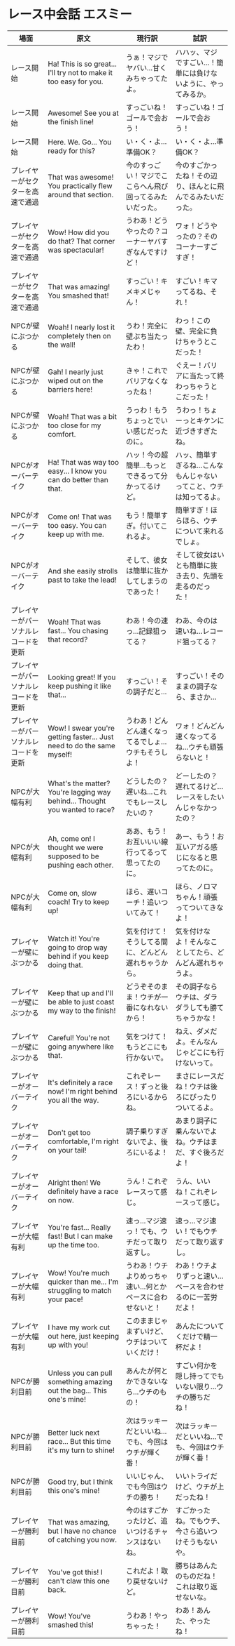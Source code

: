 # レース中会話 エスミー

| 場面                 | 原文                                                                          | 現行訳                             | 試訳                                |
| ------------------ | --------------------------------------------------------------------------- | ------------------------------- | --------------------------------- |
| レース開始              | Ha! This is so great... I'll try not to make it too easy for you.           | うぁ！マジでヤバい...甘くみちゃってたよ。          | ハハッ、マジですごい…！簡単には負けないように、やってみるか。   |
| レース開始              | Awesome! See you at the finish line!                                        | すっごいね！ゴールで会おう！                  | すっごいね！ゴールで会おう！                    |
| レース開始              | Here. We. Go... You ready for this?                                         | い・く・よ...準備OK？                   | い・く・よ…準備OK？                       |
| プレイヤーがセクターを高速で通過   | That was awesome! You practically flew around that section.                 | 今のすっごい！マジでここらへん飛び回ってるみたいだった。    | 今のすごかったね！その辺り、ほんとに飛んでるみたいだった。     |
| プレイヤーがセクターを高速で通過   | Wow! How did you do that? That corner was spectacular!                      | うわあ！どうやったの？コーナーヤバすぎなんですけど！      | ワォ！どうやったの？そのコーナーすごすぎ！             |
| プレイヤーがセクターを高速で通過   | That was amazing! You smashed that!                                         | すっごい！キメキメじゃん！                   | すごい！キマってるね、それ！                    |
| NPCが壁にぶつかる         | Woah! I nearly lost it completely then on the wall!                         | うわ！完全に壁ぶち当たったわ！                 | わっ！この壁、完全に負けちゃうとこだった！             |
| NPCが壁にぶつかる         | Gah! I nearly just wiped out on the barriers here!                          | きゃ！これでバリアなくなったね！                | ぐえー！バリアに当たって終わっちゃうとこだった！          |
| NPCが壁にぶつかる         | Woah! That was a bit too close for my comfort.                              | うっわ！もうちょっとでいい感じだったのに。           | うわっ！ちょーっとキケンに近づきすぎたね。             |
| NPCがオーバーテイク        | Ha! That was way too easy... I know you can do better than that.            | ハッ！今の超簡単...もっとできるって分かってるけど。     | ハッ、簡単すぎるね…こんなもんじゃないってこと、ウチは知ってるよ。 |
| NPCがオーバーテイク        | Come on! That was too easy. You can keep up with me.                        | もう！簡単すぎ。付いてこれるよ。                | 簡単すぎ！ほらほら、ウチについて来れるでしょ。           |
| NPCがオーバーテイク        | And she easily strolls past to take the lead!                               | そして、彼女は簡単に抜かしてしまうのであった！         | そして彼女はいとも簡単に抜き去り、先頭を走るのだった！       |
| プレイヤーがパーソナルレコードを更新 | Woah! That was fast... You chasing that record?                             | わあ！今の速っ...記録狙ってる？               | わあ、今のは速いね…レコード狙ってる？               |
| プレイヤーがパーソナルレコードを更新 | Looking great! If you keep pushing it like that...                          | すっごい！その調子だと...                  | すっごい！そのままの調子なら、まさか…               |
| プレイヤーがパーソナルレコードを更新 | Wow! I swear you're getting faster... Just need to do the same myself!      | うわあ！どんどん速くなってるでしょ...ウチもそうしよ！    | ワォ！どんどん速くなってるね…ウチも頑張らないと！         |
| NPCが大幅有利           | What's the matter? You're lagging way behind... Thought you wanted to race? | どうしたの？遅いね...これでもレースしたいの？        | どーしたの？遅れてるけど…レースをしたいんじゃなかったの？     |
| NPCが大幅有利           | Ah, come on! I thought we were supposed to be pushing each other.           | ああ、もう！お互いいい線行ってるって思ってたのに。       | あー、もう！お互いアガる感じになると思ってたのに。         |
| NPCが大幅有利           | Come on, slow coach! Try to keep up!                                        | ほら、遅いコーチ！追いついてみて！               | ほら、ノロマちゃん！頑張ってついてきなよ！             |
| プレイヤーが壁にぶつかる       | Watch it! You're going to drop way behind if you keep doing that.           | 気を付けて！そうしてる間に、どんどん遅れちゃうから。      | 気を付けなよ！そんなことしてたら、どんどん遅れちゃうよ。      |
| プレイヤーが壁にぶつかる       | Keep that up and I'll be able to just coast my way to the finish!           | どうぞそのまま！ウチが一番になれないから！           | その調子ならウチは、ダラダラしても勝てちゃうかな！         |
| プレイヤーが壁にぶつかる       | Careful! You're not going anywhere like that.                               | 気をつけて！もうどこにも行かないで。              | ねえ、ダメだよ。そんなんじゃどこにも行けないって。         |
| プレイヤーがオーバーテイク      | It's definitely a race now! I'm right behind you all the way.               | これぞレース！ずっと後ろにいるからね。             | まさにレースだね！ウチは後ろにぴったりついてるよ。         |
| プレイヤーがオーバーテイク      | Don't get too comfortable, I'm right on your tail!                          | 調子乗りすぎないでよ、後ろにいるよ！              | あまり調子に乗んないでよね。ウチはまだ、すぐ後ろだよ！       |
| プレイヤーがオーバーテイク      | Alright then! We definitely have a race on now.                             | うん！これぞレースって感じ。                  | うん、いいね！これぞレースって感じ。                |
| プレイヤーが大幅有利         | You're fast... Really fast! But I can make up the time too.                 | 速っ...マジ速っ！でも、ウチだって取り返すし。        | 速っ…マジ速い！でもウチだって取り返すし。             |
| プレイヤーが大幅有利         | Wow! You're much quicker than me... I'm struggling to match your pace!      | うわあ！ウチよりめっちゃ速い...何とかペースに合わせないと！ | わあ！ウチよりずっと速い…ペースを合わせるのに一苦労だよ！     |
| プレイヤーが大幅有利         | I have my work cut out here, just keeping up with you!                      | このままじゃまずいけど、ウチはついていくだけ！         | あんたについてくだけで精一杯だよ！                 |
| NPCが勝利目前           | Unless you can pull something amazing out the bag... This one's mine!       | あんたが何とかできないなら...ウチのもの！          | すごい何かを隠し持ってでもいない限り…ウチの勝ちだね！       |
| NPCが勝利目前           | Better luck next race... But this time it's my turn to shine!               | 次はラッキーだといいね...でも、今回はウチが輝く番！     | 次はラッキーだといいね…でも、今回はウチが輝く番！         |
| NPCが勝利目前           | Good try, but I think this one's mine!                                      | いいじゃん、でも今回はウチの勝ち！               | いいトライだけど、ウチが上だったね！                |
| プレイヤーが勝利目前         | That was amazing, but I have no chance of catching you now.                 | 今のはすごかったけど、追いつけるチャンスはないね。       | すごかったね。でもウチ、今さら追いつけそうもないや。        |
| プレイヤーが勝利目前         | You've got this! I can't claw this one back.                                | これだよ！取り戻せないけど。                  | 勝ちはあんたのものだね！これは取り返せないな。           |
| プレイヤーが勝利目前         | Wow! You've smashed this!                                                   | うわあ！やっちゃった！                     | わあ！あんた、やったね！                      |
